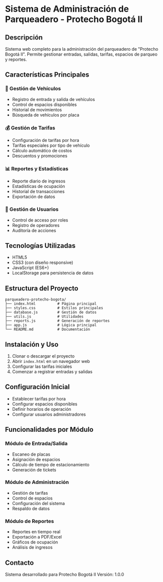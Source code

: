 # Sistema de Administración de Parqueadero - Protecho Bogotá II

## Descripción
Sistema web completo para la administración del parqueadero de "Protecho Bogotá II". Permite gestionar entradas, salidas, tarifas, espacios de parqueo y reportes.

## Características Principales

### 🚗 Gestión de Vehículos
- Registro de entrada y salida de vehículos
- Control de espacios disponibles
- Historial de movimientos
- Búsqueda de vehículos por placa

### 💰 Gestión de Tarifas
- Configuración de tarifas por hora
- Tarifas especiales por tipo de vehículo
- Cálculo automático de costos
- Descuentos y promociones

### 📊 Reportes y Estadísticas
- Reporte diario de ingresos
- Estadísticas de ocupación
- Historial de transacciones
- Exportación de datos

### 👥 Gestión de Usuarios
- Control de acceso por roles
- Registro de operadores
- Auditoría de acciones

## Tecnologías Utilizadas
- HTML5
- CSS3 (con diseño responsive)
- JavaScript (ES6+)
- LocalStorage para persistencia de datos

## Estructura del Proyecto
```
parqueadero-protecho-bogota/
├── index.html          # Página principal
├── styles.css          # Estilos principales
├── database.js         # Gestión de datos
├── utils.js            # Utilidades
├── reports.js          # Generación de reportes
├── app.js              # Lógica principal
└── README.md           # Documentación
```

## Instalación y Uso
1. Clonar o descargar el proyecto
2. Abrir `index.html` en un navegador web
3. Configurar las tarifas iniciales
4. Comenzar a registrar entradas y salidas

## Configuración Inicial
- Establecer tarifas por hora
- Configurar espacios disponibles
- Definir horarios de operación
- Configurar usuarios administradores

## Funcionalidades por Módulo

### Módulo de Entrada/Salida
- Escaneo de placas
- Asignación de espacios
- Cálculo de tiempo de estacionamiento
- Generación de tickets

### Módulo de Administración
- Gestión de tarifas
- Control de espacios
- Configuración del sistema
- Respaldo de datos

### Módulo de Reportes
- Reportes en tiempo real
- Exportación a PDF/Excel
- Gráficos de ocupación
- Análisis de ingresos

## Contacto
Sistema desarrollado para Protecho Bogotá II
Versión: 1.0.0 